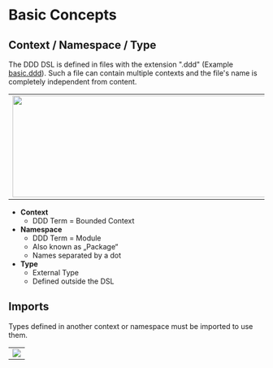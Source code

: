 # Basic Concepts

## Context / Namespace / Type
The DDD DSL is defined in files with the extension ".ddd" (Example [basic.ddd](basic.ddd)).
Such a file can contain multiple contexts and the file's name is completely independent from content.

<table><tr><td><img src="https://cdn.rawgit.com/fuinorg/org.fuin.dsl.ddd/master/doc/dsl/basic.ddd.svg" width="880" height="200"></td></tr></table>

* **Context**
  * DDD Term = Bounded Context
* **Namespace**
  * DDD Term = Module
  * Also known as „Package“
  * Names separated by a dot
* **Type**
  * External Type
  * Defined outside the DSL

## Imports
Types defined in another context or namespace must be imported to use them.

<table><tr><td><img src="https://cdn.rawgit.com/fuinorg/org.fuin.dsl.ddd/master/doc/dsl/import.ddd.svg"></td></tr></table>

